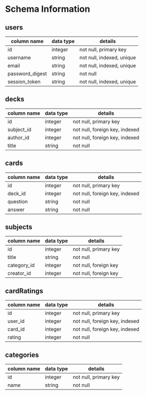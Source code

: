 # Schema Information

## users
column name     | data type | details
----------------|-----------|-----------------------
id              | integer   | not null, primary key
username        | string    | not null, indexed, unique
email           | string    | not null, indexed, unique
password_digest | string    | not null
session_token   | string    | not null, indexed, unique

## decks
column name     | data type | details
----------------|-----------|-----------------------
id              | integer   | not null, primary key
subject_id      | integer   | not null, foreign key, indexed
author_id       | integer   | not null, foreign key, indexed
title           | string    | not null

## cards
column name     | data type | details
----------------|-----------|-----------------------
id              | integer   | not null, primary key
deck_id         | integer   | not null, foreign key, indexed
question        | string    | not null
answer          | string    | not null

## subjects
column name     | data type | details
----------------|-----------|-----------------------
id              | integer   | not null, primary key
title           | string    | not null
category_id     | integer   | not null, foreign key
creator_id      | integer   | not null, foreign key

## cardRatings
column name     | data type | details
----------------|-----------|-----------------------
id              | integer   | not null, primary key
user_id         | integer   | not null, foreign key, indexed
card_id         | integer   | not null, foreign key, indexed
rating          | integer   | not null

## categories   
column name     | data type | details
----------------|-----------|-----------------------
id              | integer   | not null, primary key
name            | string    | not null
